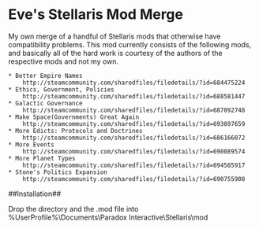 # Eve's Stellaris Mod Merge
My own merge of a handful of Stellaris mods that otherwise have compatibility problems.  This mod currently consists of the following mods, and basically all of the hard work is courtesy of the authors of the respective mods and not my own.

```
* Better Empire Names
	http://steamcommunity.com/sharedfiles/filedetails/?id=684475224
* Ethics, Government, Policies
	http://steamcommunity.com/sharedfiles/filedetails/?id=688581447
* Galactic Governance
	http://steamcommunity.com/sharedfiles/filedetails/?id=687892748
* Make Space(Governments) Great Again 
	http://steamcommunity.com/sharedfiles/filedetails/?id=693897659
* More Edicts: Protocols and Doctrines
	http://steamcommunity.com/sharedfiles/filedetails/?id=686166072
* More Events
	http://steamcommunity.com/sharedfiles/filedetails/?id=690089574
* More Planet Types
	http://steamcommunity.com/sharedfiles/filedetails/?id=694585917
* Stone's Politics Expansion
	http://steamcommunity.com/sharedfiles/filedetails/?id=690755908
```

##Installation##

Drop the directory and the .mod file into %UserProfile%\Documents\Paradox Interactive\Stellaris\mod
